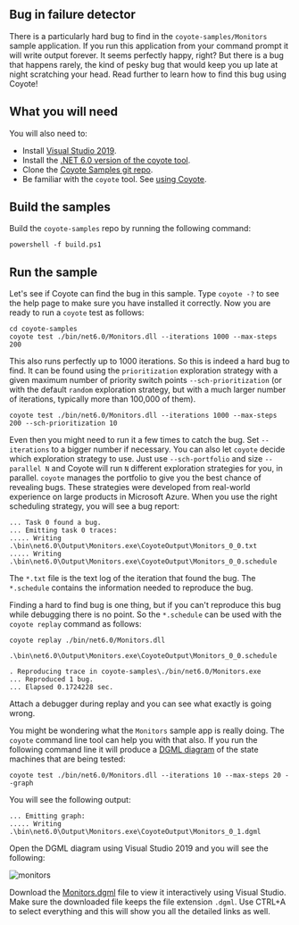 
## Bug in failure detector

There is a particularly hard bug to find in the `coyote-samples/Monitors` sample application. If you
run this application from your command prompt it will write output forever. It seems perfectly
happy, right?  But there is a bug that happens rarely, the kind of pesky bug that would keep you up
late at night scratching your head. Read further to learn how to find this bug using Coyote!

## What you will need

You will also need to:

- Install [Visual Studio 2019](https://visualstudio.microsoft.com/downloads/).
- Install the [.NET 6.0 version of the coyote tool](../../get-started/install.md).
- Clone the [Coyote Samples git repo](http://github.com/microsoft/coyote-samples).
- Be familiar with the `coyote` tool. See [using Coyote](../../get-started/using-coyote.md).

## Build the samples

Build the `coyote-samples` repo by running the following command:

```plain
powershell -f build.ps1
```

## Run the sample

Let's see if Coyote can find the bug in this sample. Type `coyote -?` to see the help page to make
sure you have installed it correctly. Now you are ready to run a `coyote` test as follows:

```plain
cd coyote-samples
coyote test ./bin/net6.0/Monitors.dll --iterations 1000 --max-steps 200
```

This also runs perfectly up to 1000 iterations. So this is indeed a hard bug to find. It can be
found using the `prioritization` exploration strategy with a given maximum number of priority switch
points `--sch-prioritization` (or with the default `random` exploration strategy, but with a much
larger number of iterations, typically more than 100,000 of them).

```plain
coyote test ./bin/net6.0/Monitors.dll --iterations 1000 --max-steps 200 --sch-prioritization 10
```

Even then you might need to run it a few times to catch the bug. Set `--iterations` to a bigger
number if necessary. You can also let `coyote` decide which exploration strategy to use. Just use
`--sch-portfolio` and size `--parallel N` and Coyote will run `N` different exploration strategies
for you, in parallel. `coyote` manages the portfolio to give you the best chance of revealing bugs.
These strategies were developed from real-world experience on large products in Microsoft Azure.
When you use the right scheduling strategy, you will see a bug report:

```plain
... Task 0 found a bug.
... Emitting task 0 traces:
..... Writing .\bin\net6.0\Output\Monitors.exe\CoyoteOutput\Monitors_0_0.txt
..... Writing .\bin\net6.0\Output\Monitors.exe\CoyoteOutput\Monitors_0_0.schedule
```

The `*.txt` file is the text log of the iteration that found the bug. The `*.schedule` contains the
information needed to reproduce the bug.

Finding a hard to find bug is one thing, but if you can't reproduce this bug while debugging there
is no point. So the `*.schedule` can be used with the `coyote replay` command as follows:

```plain
coyote replay ./bin/net6.0/Monitors.dll 
    .\bin\net6.0\Output\Monitors.exe\CoyoteOutput\Monitors_0_0.schedule
    
. Reproducing trace in coyote-samples\./bin/net6.0/Monitors.exe
... Reproduced 1 bug.
... Elapsed 0.1724228 sec.
```

Attach a debugger during replay and you can see what exactly is going wrong.

You might be wondering what the `Monitors` sample app is really doing. The `coyote` command line
tool can help you with that also. If you run the following command line it will produce a [DGML
diagram](../../how-to/generate-dgml.md) of the state machines that are being tested:

```plain
coyote test ./bin/net6.0/Monitors.dll --iterations 10 --max-steps 20 --graph
```

You will see the following output:

```plain
... Emitting graph:
..... Writing .\bin\net6.0\Output\Monitors.exe\CoyoteOutput\Monitors_0_1.dgml
```

Open the DGML diagram using Visual Studio 2019 and you will see the following:

![monitors](../../assets/images/Monitors.svg)

Download the [Monitors.dgml](../../assets/images/Monitors.dgml) file to view it interactively using
Visual Studio. Make sure the downloaded file keeps the file extension `.dgml`. Use CTRL+A to select
everything and this will show you all the detailed links as well.
